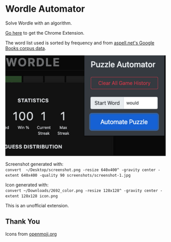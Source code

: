 # Wordle Automator
Solve Wordle with an algorithm.  

[Go here](https://chrome.google.com/webstore/detail/wordle-solver-can-you-bea/cobhbmncjhlgmfndhdloojjojcnbmlic) to get the Chrome Extension.  

The word list used is sorted by frequency and from [aspell.net's Google Books corpus data](http://app.aspell.net/lookup-freq).

![screenshot](./screenshots/screenshot-1.jpg)

Screenshot generated with:  
`convert  ~/Desktop/screenshot.png -resize 640x400^ -gravity center -extent 640x400 -quality 90 screenshots/screenshot-1.jpg`  

Icon generated with:  
`convert ~/Downloads/2692_color.png -resize 128x128^ -gravity center -extent 128x128 icon.png`

This is an unofficial extension.

## Thank You
Icons from [openmoji.org](https://openmoji.org/library/#emoji=2692)
